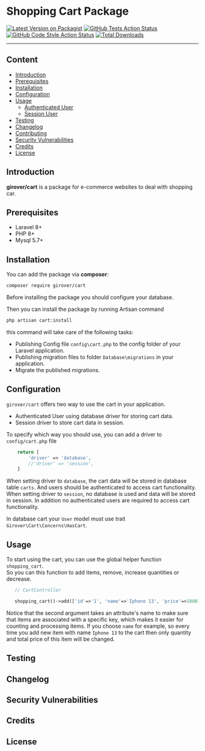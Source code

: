 # Shopping Cart Package

[![Latest Version on Packagist](https://img.shields.io/packagist/v/girover/cart.svg?style=flat-square)](https://packagist.org/packages/girover/cart)
[![GitHub Tests Action Status](https://img.shields.io/github/workflow/status/girover/cart/run-tests?label=tests)](https://github.com/girover/cart/actions?query=workflow%3Arun-tests+branch%3Amain)
[![GitHub Code Style Action Status](https://img.shields.io/github/workflow/status/girover/cart/Check%20&%20fix%20styling?label=code%20style)](https://github.com/girover/cart/actions?query=workflow%3A"Check+%26+fix+styling"+branch%3Amain)
[![Total Downloads](https://img.shields.io/packagist/dt/girover/cart.svg?style=flat-square)](https://packagist.org/packages/girover/cart)


---
## Content

  - [Introduction](#introduction)
  - [Prerequisites](#prerequisites)
  - [Installation](#installation)
  - [Configuration](#configuration)
  - [Usage](#usage)
    - [Authenticated User](#authenticated-user)
    - [Session User](#session-user)
  - [Testing](#testing)
  - [Changelog](#changelog)
  - [Contributing](#contributing)
  - [Security Vulnerabilities](#security-vulnerabilities)
  - [Credits](#credits)
  - [License](#license)


## Introduction
**girover/cart** is a package for e-commerce websites to deal with shopping car.
## Prerequisites
- Laravel 8+
- PHP 8+
- Mysql 5.7+
## Installation
You can add the package via **composer**:

```bash
composer require girover/cart
```

Before installing the package you should configure your database.  

Then you can install the package by running Artisan command   
```bash
php artisan cart:install
```

this command will take care of the following tasks:   
 - Publishing Config file ```config\cart.php``` to the config folder of your Laravel application.   
 - Publishing migration files to folder ```Database\migrations``` in your application.   
 - Migrate the published migrations.    

## Configuration
```girover/cart``` offers two way to use the cart in your application.   
 - Authenticated User using database driver for storing cart data.
 - Session driver to store cart data in session.

To specify which way you should use, you can add a driver to ```config/cart.php``` file

```php
    return [
        'driver' => 'database',
        //'driver' => 'session',
    ]
```
When setting driver to ```database```, the cart data will be stored in database table ```carts```. And users should be authenticated to access cart functionality.   
When setting driver to ```session```, no database is used and data will be stored in session.
In addition no authenticated users are required to access cart functionality.

In database cart your ```User``` model must use trait ```Girover\Cart\Concerns\HasCart```.
## Usage
 To start using the cart, you can use the global helper function ```shopping_cart```.   
 So you can this function to add items, remove, increase quantities or decrease.

 ```php
    // CartController

    shopping_cart()->add(['id'=>'1', 'name'=>'Iphone 13', 'price'=>1000], 'id');
 ```
Notice that the second argument takes an attribute's name to make sure that items are associated with a specific key, which makes it easier for counting and processing items.
If you choose ```name``` for example, so every time you add new item with name ```Iphone 13``` to the cart then only quantity and total price of this item will be changed.
## Testing

## Changelog

## Security Vulnerabilities
## Credits
## License